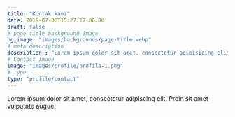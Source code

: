 ```yaml
---
title: "Kontak kami"
date: 2019-07-06T15:27:17+06:00
draft: false
# page title background image
bg_image: "images/backgrounds/page-title.webp"
# meta description
description : "Lorem ipsum dolor sit amet, consectetur adipisicing elit, sed do eiusmod tempor incididunt ut labore. dolore magna aliqua. Ut enim ad minim veniam, quis nostrud."
# Contact image
image: "images/profile/profile-1.png"
# type
type: "profile/contact"
---
```


Lorem ipsum dolor sit amet, consectetur adipiscing elit. Proin sit amet vulputate augue.
